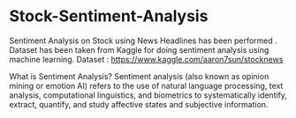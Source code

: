# Stock-Sentiment-Analysis
Sentiment Analysis on Stock using News Headlines has been performed . 
Dataset has been taken from Kaggle for doing sentiment analysis using machine learning. 
Dataset : https://www.kaggle.com/aaron7sun/stocknews


What is Sentiment Analysis?
Sentiment analysis (also known as opinion mining or emotion AI) refers to the use of natural language processing, text analysis, computational linguistics, and biometrics to systematically identify, extract, quantify, and study affective states and subjective information.
